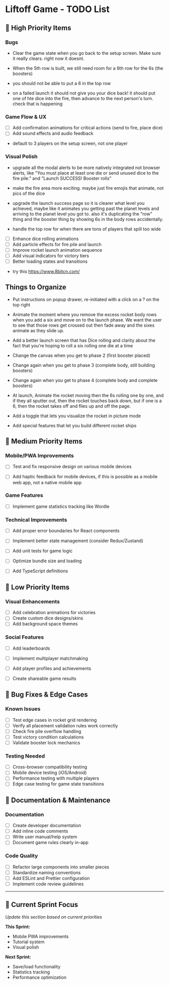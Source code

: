 # Liftoff Game - TODO List

## 🎯 High Priority Items

### Bugs

- Clear the game state when you go back to the setup screen. Make sure it really clears. right now it doesnt.
- When the 5th row is built, we still need room for a 6th row for the 6s (the boosters)
- you should not be able to put a 6 in the top row

- on a failed launch it should not give you your dice back! it should put one of hte dice into the fire, then advance to the next person's turn. check that is happening



### Game Flow & UX
- [ ] Add confirmation animations for critical actions (send to fire, place dice)
- [ ] Add sound effects and audio feedback
- default to 3 players on the setup screen, not one player

### Visual Polish
- upgrade all the modal alerts to be more natively integrated not browser alerts, like "You must place at least one die or send unused dice to the fire pile." and "Launch SUCCESS! Booster rolls"

- make the fire area more exciting. maybe just fire emojis that animate, not pics of the dice

- upgrade the launch success page so it is clearer what level you achieved, maybe like it animates you getting past the planet levels and arriving to the planet level you got to. also it's duplicating the "row" thing and the booster thing by showing 6s in the body rows accidentally.

- handle the top row for when there are tons of players that spill too wide

- [ ] Enhance dice rolling animations
- [ ] Add particle effects for fire pile and launch
- [ ] Improve rocket launch animation sequence
- [ ] Add visual indicators for victory tiers
- [ ] Better loading states and transitions

- try this https://www.8bitcn.com/


## Things to Organize

- Put instructions on popup drawer, re-initiated with a click on a ? on the top right


- Animate the moment where you remove the excess rocket body rows when you add a six and move on to the launch phase. We want the user to see that those rows get crossed out then fade away and the sixes animate as they slide  up. 

- Add a better launch screen that has Dice rolling and clarity about the fact that you’re hoping to roll a six rolling one die at a time 



- Change the canvas when you get to phase 2 (first booster placed)
- Change again when you get to phase 3 (complete body, still building boosters)
- Change again when you get to phase 4 (complete body and complete boosters)




- At launch, Animate the rocket moving then the 6s rolling one by one, and if they all sputter out, then the rocket touches back down, but if one is a 6, then the rocket takes off and flies up and off the page.



- Add a toggle that lets you visualize the rocket in picture mode
- Add special features that let you build different rocket ships



## 🔧 Medium Priority Items


### Mobile/PWA Improvements

- [ ] Test and fix responsive design on various mobile devices
- [ ] Add haptic feedback for mobile devices, if this is possible as a mobile web app, not a native mobile app


### Game Features
- [ ] Implement game statistics tracking like Wordle


### Technical Improvements
- [ ] Add proper error boundaries for React components
- [ ] Implement better state management (consider Redux/Zustand)
- [ ] Add unit tests for game logic
- [ ] Optimize bundle size and loading
- [ ] Add TypeScript definitions


## 🎨 Low Priority Items

### Visual Enhancements
- [ ] Add celebration animations for victories
- [ ] Create custom dice designs/skins
- [ ] Add background space themes

### Social Features
- [ ] Add leaderboards
- [ ] Implement multiplayer matchmaking
- [ ] Add player profiles and achievements
- [ ] Create shareable game results


## 🐛 Bug Fixes & Edge Cases

### Known Issues
- [ ] Test edge cases in rocket grid rendering
- [ ] Verify all placement validation rules work correctly
- [ ] Check fire pile overflow handling
- [ ] Test victory condition calculations
- [ ] Validate booster lock mechanics

### Testing Needed
- [ ] Cross-browser compatibility testing
- [ ] Mobile device testing (iOS/Android)
- [ ] Performance testing with multiple players
- [ ] Edge case testing for game state transitions

## 📝 Documentation & Maintenance

### Documentation
- [ ] Create developer documentation
- [ ] Add inline code comments
- [ ] Write user manual/help system
- [ ] Document game rules clearly in-app

### Code Quality
- [ ] Refactor large components into smaller pieces
- [ ] Standardize naming conventions
- [ ] Add ESLint and Prettier configuration
- [ ] Implement code review guidelines

---

## 🎯 Current Sprint Focus
*Update this section based on current priorities*

**This Sprint:**
- Mobile PWA improvements
- Tutorial system
- Visual polish

**Next Sprint:**
- Save/load functionality
- Statistics tracking
- Performance optimization 